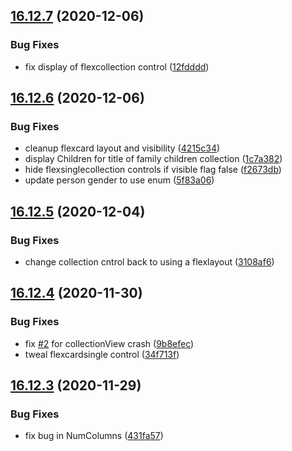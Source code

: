 ## [16.12.7](https://github.com/phandcock/GrampsView/compare/v16.12.6...v16.12.7) (2020-12-06)


### Bug Fixes

* fix display of flexcollection control ([12fdddd](https://github.com/phandcock/GrampsView/commit/12fdddd0e184d2b3b40eaf7e063e721c3ce61186))



## [16.12.6](https://github.com/phandcock/GrampsView/compare/v16.12.5...v16.12.6) (2020-12-06)


### Bug Fixes

* cleanup flexcard layout and visibility ([4215c34](https://github.com/phandcock/GrampsView/commit/4215c34ccf87f41e8981981dd07082a2b07fcde9))
* display Children for title of family children collection ([1c7a382](https://github.com/phandcock/GrampsView/commit/1c7a382ddf1f46900f2428e64a316cc0dbc0098c))
* hide flexsinglecollection controls if visible flag false ([f2673db](https://github.com/phandcock/GrampsView/commit/f2673db585050f00dbd1a391a841da8eefb4f51d))
* update person gender to use enum ([5f83a06](https://github.com/phandcock/GrampsView/commit/5f83a06240921df2d5e6f5787e31d940639fc898))



## [16.12.5](https://github.com/phandcock/GrampsView/compare/v16.12.4...v16.12.5) (2020-12-04)


### Bug Fixes

* change collection cntrol back to using a flexlayout ([3108af6](https://github.com/phandcock/GrampsView/commit/3108af6c190795ad5b2a9045f3b7fa4cf938cc43))



## [16.12.4](https://github.com/phandcock/GrampsView/compare/v16.12.3...v16.12.4) (2020-11-30)


### Bug Fixes

* fix [#2](https://github.com/phandcock/GrampsView/issues/2) for collectionView crash ([9b8efec](https://github.com/phandcock/GrampsView/commit/9b8efec279766b7e5ea99f703c2b5b8d2ad6c155))
* tweal flexcardsingle control ([34f713f](https://github.com/phandcock/GrampsView/commit/34f713fddb5a146eff505c398e022760fe83359c))



## [16.12.3](https://github.com/phandcock/GrampsView/compare/v16.12.2...v16.12.3) (2020-11-29)


### Bug Fixes

* fix bug in NumColumns ([431fa57](https://github.com/phandcock/GrampsView/commit/431fa5757eaf8fe40bbf1435c0de2f955ab3ac3c))



